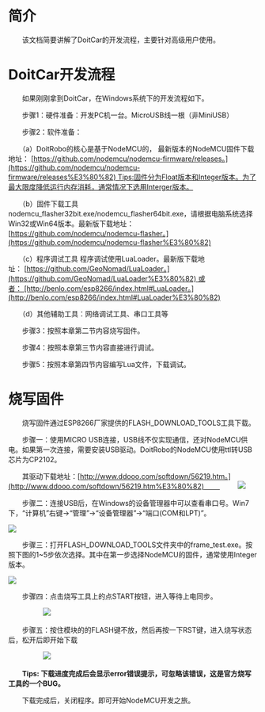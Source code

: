# 简介

　　该文档简要讲解了DoitCar的开发流程，主要针对高级用户使用。

# DoitCar开发流程

　　如果刚刚拿到DoitCar，在Windows系统下的开发流程如下。

　　步骤1：硬件准备：开发PC机一台。MicroUSB线一根（非MiniUSB）

　　步骤2：软件准备：

　　（a）DoitRobo的核心是基于NodeMCU的， 最新版本的NodeMCU固件下载地址： [https://github.com/nodemcu/nodemcu-firmware/releases。](https://github.com/nodemcu/nodemcu-firmware/releases%E3%80%82) Tips:固件分为Float版本和Integer版本。为了最大限度降低运行内存消耗，通常情况下选用Interger版本。

　　（b）固件下载工具 nodemcu_flasher32bit.exe/nodemcu_flasher64bit.exe，请根据电脑系统选择Win32或Win64版本。最新版下载地址：[https://github.com/nodemcu/nodemcu-flasher。](https://github.com/nodemcu/nodemcu-flasher%E3%80%82)

　　（c）程序调试工具 程序调试使用LuaLoader。最新版下载地址： [https://github.com/GeoNomad/LuaLoader。](https://github.com/GeoNomad/LuaLoader%E3%80%82) 或者： [http://benlo.com/esp8266/index.html#LuaLoader。](http://benlo.com/esp8266/index.html#LuaLoader%E3%80%82)

　　（d）其他辅助工具：网络调试工具、串口工具等

　　步骤3：按照本章第二节内容烧写固件。

　　步骤4：按照本章第三节内容直接进行调试。

　　步骤5：按照本章第四节内容编写Lua文件，下载调试。



# 烧写固件

　　烧写固件通过ESP8266厂家提供的FLASH_DOWNLOAD_TOOLS工具下载。

　　步骤一：使用MICRO USB连接，USB线不仅实现通信，还对NodeMCU供电。如果第一次连接，需要安装USB驱动。DoitRobo的NodeMCU使用ttl转USB芯片为CP2102。

　　其驱动下载地址：[http://www.ddooo.com/softdown/56219.htm。](http://www.ddooo.com/softdown/56219.htm%E3%80%82) 　　 　　 ![](http://nodemcu-dev.doit.am/1.png)

　　步骤二：连接USB后，在Windows的设备管理器中可以查看串口号。Win7下，“计算机”右键->“管理”->“设备管理器”->“端口(COM和LPT)”。

![](http://nodemcu-dev.doit.am/2.png)

　　步骤三：打开FLASH_DOWNLOAD_TOOLS文件夹中的frame_test.exe。按照下图的1~5步依次选择。其中在第一步选择NodeMCU的固件，通常使用Integer版本。

![](http://nodemcu-dev.doit.am/3.png)

　　步骤四：点击烧写工具上的点START按钮，进入等待上电同步。

　　　　　![](http://nodemcu-dev.doit.am/4.png)

　　步骤五：按住模块的的FLASH键不放，然后再按一下RST键，进入烧写状态后，松开后即开始下载 　　

　　　　　![](http://nodemcu-dev.doit.am/5.png)

　　**Tips: 下载进度完成后会显示error错误提示，可忽略该错误，这是官方烧写工具的一个BUG。**

　　下载完成后，关闭程序。即可开始NodeMCU开发之旅。
